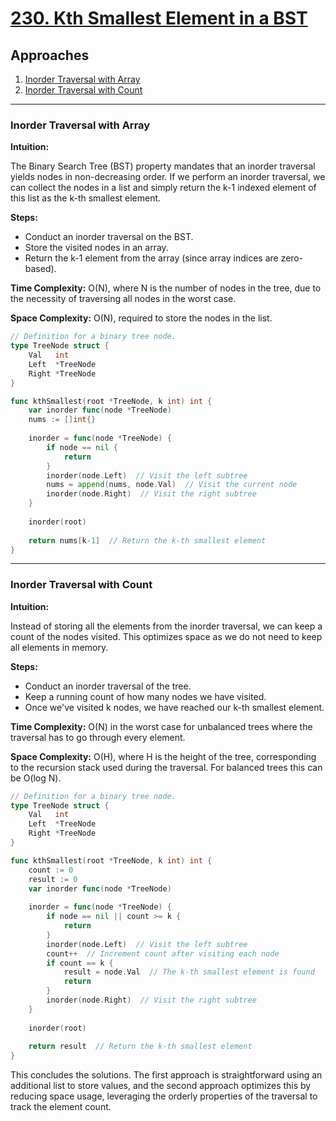 # [230. Kth Smallest Element in a BST](https://leetcode.com/problems/kth-smallest-element-in-a-bst/)

## Approaches
1. [Inorder Traversal with Array](#inorder-traversal-with-array)
2. [Inorder Traversal with Count](#inorder-traversal-with-count)

---

### Inorder Traversal with Array

**Intuition:**

The Binary Search Tree (BST) property mandates that an inorder traversal yields nodes in non-decreasing order. If we perform an inorder traversal, we can collect the nodes in a list and simply return the k-1 indexed element of this list as the k-th smallest element.

**Steps:**
- Conduct an inorder traversal on the BST.
- Store the visited nodes in an array.
- Return the k-1 element from the array (since array indices are zero-based).

**Time Complexity:** O(N), where N is the number of nodes in the tree, due to the necessity of traversing all nodes in the worst case.

**Space Complexity:** O(N), required to store the nodes in the list.

```go
// Definition for a binary tree node.
type TreeNode struct {
    Val   int
    Left  *TreeNode
    Right *TreeNode
}

func kthSmallest(root *TreeNode, k int) int {
    var inorder func(node *TreeNode)
    nums := []int{}
    
    inorder = func(node *TreeNode) {
        if node == nil {
            return
        }
        inorder(node.Left)  // Visit the left subtree
        nums = append(nums, node.Val)  // Visit the current node
        inorder(node.Right)  // Visit the right subtree
    }
    
    inorder(root)
    
    return nums[k-1]  // Return the k-th smallest element
}
```

---

### Inorder Traversal with Count

**Intuition:**

Instead of storing all the elements from the inorder traversal, we can keep a count of the nodes visited. This optimizes space as we do not need to keep all elements in memory.

**Steps:**
- Conduct an inorder traversal of the tree.
- Keep a running count of how many nodes we have visited.
- Once we've visited k nodes, we have reached our k-th smallest element.

**Time Complexity:** O(N) in the worst case for unbalanced trees where the traversal has to go through every element.

**Space Complexity:** O(H), where H is the height of the tree, corresponding to the recursion stack used during the traversal. For balanced trees this can be O(log N).

```go
// Definition for a binary tree node.
type TreeNode struct {
    Val   int
    Left  *TreeNode
    Right *TreeNode
}

func kthSmallest(root *TreeNode, k int) int {
    count := 0
    result := 0
    var inorder func(node *TreeNode)
    
    inorder = func(node *TreeNode) {
        if node == nil || count >= k {
            return
        }
        inorder(node.Left)  // Visit the left subtree
        count++  // Increment count after visiting each node
        if count == k {
            result = node.Val  // The k-th smallest element is found
            return
        }
        inorder(node.Right)  // Visit the right subtree
    }
    
    inorder(root)
    
    return result  // Return the k-th smallest element
}
```

This concludes the solutions. The first approach is straightforward using an additional list to store values, and the second approach optimizes this by reducing space usage, leveraging the orderly properties of the traversal to track the element count.

